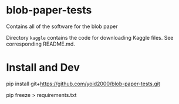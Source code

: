 # blob-paper-tests

Contains all of the software for the blob paper

Directory `kaggle` contains the code for downloading Kaggle files. See corresponding README.md.



# Install and Dev

pip install git+https://github.com/yoid2000/blob-paper-tests.git

pip freeze > requirements.txt